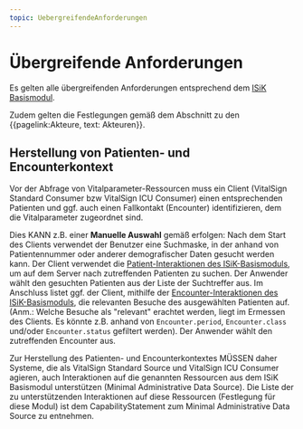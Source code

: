 ```yaml
---
topic: UebergreifendeAnforderungen
---
```


# Übergreifende Anforderungen

Es gelten alle übergreifenden Anforderungen entsprechend dem [ISiK Basismodul](https://simplifier.net/guide/isik-basis-403/Einfuehrung/UebergreifendeFestlegungen).

Zudem gelten die Festlegungen gemäß dem Abschnitt zu den {{pagelink:Akteure, text: Akteuren}}.

## Herstellung von Patienten- und Encounterkontext

Vor der Abfrage von Vitalparameter-Ressourcen muss ein Client (VitalSign Standard Consumer bzw VitalSign ICU Consumer) einen entsprechenden Patienten und ggf. auch einen Fallkontakt (Encounter) identifizieren, dem die Vitalparameter zugeordnet sind.

Dies KANN z.B. einer **Manuelle Auswahl** gemäß erfolgen: Nach dem Start des Clients verwendet der Benutzer eine Suchmaske, in der anhand von Patientennummer oder anderer demografischer Daten gesucht werden kann. Der Client verwendet die [Patient-Interaktionen des ISiK-Basismoduls](https://simplifier.net/guide/isik-basis-401/Einfuehrung/Datenobjekte/Datenobjekte_Patient?version=current#Patient_Interaktionen), um auf dem Server nach zutreffenden Patienten zu suchen. Der Anwender wählt den gesuchten Patienten aus der Liste der Suchtreffer aus. Im Anschluss listet ggf. der Client, mithilfe der [Encounter-Interaktionen des ISiK-Basismoduls](https://simplifier.net/guide/isik-basis-401/Einfuehrung/Datenobjekte/Datenobjekte_Kontakt?version=current#Encounter_Interaktionen), die relevanten Besuche des ausgewählten Patienten auf. (Anm.: Welche Besuche als "relevant" erachtet werden, liegt im Ermessen des Clients. Es könnte z.B. anhand von `Encounter.period`, `Encounter.class` und/oder `Encounter.status` gefiltert werden). Der Anwender wählt den zutreffenden Encounter aus.

Zur Herstellung des Patienten- und Encounterkontextes MÜSSEN daher Systeme, die als VitalSign Standard Source und VitalSign ICU Consumer agieren, auch Interaktionen auf die genannten Ressourcen aus dem ISiK Basismodul unterstützen (Minimal Administrative Data Source). Die Liste der zu unterstützenden Interaktionen auf diese Ressourcen (Festlegung für diese Modul) ist dem CapabilityStatement zum Minimal Administrative Data Source zu entnehmen.